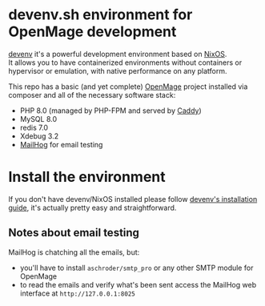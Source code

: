 # devenv.sh environment for OpenMage development

[devenv](https://devenv.sh) it's a powerful development environment based on [NixOS](https://nixos.org).  
It allows you to have containerized environments without containers or hypervisor or emulation, with native performance on any platform.

This repo has a basic (and yet complete) [OpenMage](https://github.com/OpenMage/magento-lts) project installed via composer and all of the necessary software stack:
- PHP 8.0 (managed by PHP-FPM and served by [Caddy](https://caddyserver.com))
- MySQL 8.0
- redis 7.0
- Xdebug 3.2
- [MailHog](https://github.com/mailhog/MailHog) for email testing

# Install the environment

If you don't have devenv/NixOS installed please follow [devenv's installation guide](https://devenv.sh/getting-started), it's actually pretty easy and straightforward.

## Notes about email testing

MailHog is chatching all the emails, but:
- you'll have to install `aschroder/smtp_pro` or any other SMTP module for OpenMage
- to read the emails and verify what's been sent access the MailHog web interface at `http://127.0.0.1:8025`
